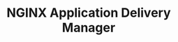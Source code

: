 ---
title: NGINX Application Delivery Manager
weight: 700
draft: true
url: /nginx-management-suite/adm/
---